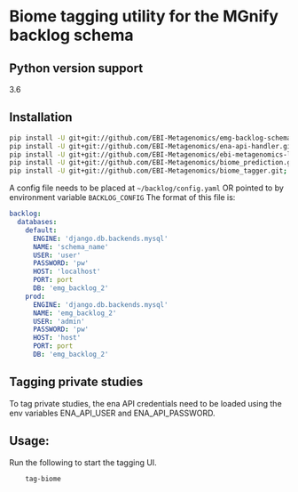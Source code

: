 # Biome tagging utility for the MGnify backlog schema

## Python version support
3.6

## Installation
```bash
pip install -U git+git://github.com/EBI-Metagenomics/emg-backlog-schema.git;
pip install -U git+git://github.com/EBI-Metagenomics/ena-api-handler.git
pip install -U git+git://github.com/EBI-Metagenomics/ebi-metagenomics-libs.git;
pip install -U git+git://github.com/EBI-Metagenomics/biome_prediction.git;
pip install -U git+git://github.com/EBI-Metagenomics/biome_tagger.git;
```

A config file needs to be placed at `~/backlog/config.yaml` OR pointed to by environment variable `BACKLOG_CONFIG`
The format of this file is:

```yaml
backlog:
  databases:
    default:
      ENGINE: 'django.db.backends.mysql'
      NAME: 'schema_name'
      USER: 'user'
      PASSWORD: 'pw'
      HOST: 'localhost'
      PORT: port
      DB: 'emg_backlog_2'
    prod:
      ENGINE: 'django.db.backends.mysql'
      NAME: 'emg_backlog_2'
      USER: 'admin'
      PASSWORD: 'pw'
      HOST: 'host'
      PORT: port
      DB: 'emg_backlog_2'
```
## Tagging private studies
To tag private studies, the ena API credentials need to be loaded using the env variables ENA_API_USER and ENA_API_PASSWORD.
## Usage:
Run the following to start the tagging UI.
```bash
    tag-biome
```
